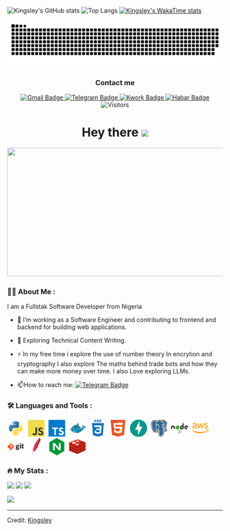 ![Kingsley's GitHub
stats](https://github-readme-stats.vercel.app/api?username=kingsley-sama&show=reviews,discussions_started,discussions_answered,prs_merged,prs_merged_percentage_icons=true&theme=radical)
![Top
Langs](https://github-readme-stats.vercel.app/api/top-langs/?username=kingsley-sama)
[![Kingsley's WakaTime
stats](https://github-readme-stats.vercel.app/api/wakatime?username=kingsleySama)](https://github.com/anuraghazra/github-readme-stats)
<div align="center">
  <div align="center">
  <img  src="https://raw.githubusercontent.com/1999AZZAR/1999AZZAR/readme/resources/img/grid-snake.svg"
       alt="snake" />
  </div>
  <div align="center" id="badges">
    <h3 align="center">Contact me</h3>
    <a href="mailto:kngsley2018@gmail.com">
      <img src="https://img.shields.io/badge/-kngsley2018@gmail.com?style=for-the-badge&logo=gmail&logoColor=white" alt="Gmail Badge"/>
    </a>
    <a href="https://kingsleyokpo.tech">
      <img src="https://img.shields.io/badge/-KingsleyOkpo-blue?style=for-the-badge&logo=telegram&logoColor=white" alt="Telegram Badge"/>
    </a>
    <a href="https://github.com/kingsle-sama">
      <img src="https://img.shields.io/badge/-KingsleyOkpo-yellow?style=for-the-badge&logo=kwork&logoColor=white" alt="Kwork Badge"/>
    </a>
     <a href="https://">
      <img src="https://img.shields.io/badge/-KingsleyOkpo-brightgreen?style=for-the-badge&logo=habr&logoColor=white" alt="Habar Badge"/>
    </a>
  </div>  
  <img alt="Visitors" src="https://kingsleyokpo.tech/ghpvc/?username=kingsley-sama&label=Profile%20Visits&style=for-the-badge" />
  <h1>
    Hey there
    <img src="https://media.giphy.com/media/hvRJCLFzcasrR4ia7z/giphy.gif" width="30px"/>
  </h1>
  <div align="center">
    <img src="https://media.giphy.com/media/dWesBcTLavkZuG35MI/giphy.gif" width="600" height="300"/>
  </div>
</div>


### :woman_technologist: About Me :
 I am a Fullstak Software Developer from Nigeria <br>
- :telescope: I’m working as a Software Engineer and contributing to frontend and backend for building web applications.

- :seedling: Exploring Technical Content Writing.

- :zap: In my free time i explore the use of number theory In encrytion and
  cryptography I also explore The maths behind trade bots and how they can make
  more money over time. I also Love exploring LLMs.

- :mailbox:How to reach me: [![Telegram Badge](https://img.shields.io/badge/-KingsleyOkpo-blue?style=flat&logo=Telegram&logoColor=white)](https://t.me/AlekGurov)


### :hammer_and_wrench: Languages and Tools :
<div>
  <img src="https://github.com/devicons/devicon/blob/master/icons/python/python-original.svg" title="Python" alt="Python" width="40" height="40"/>&nbsp;
  <img src="https://github.com/devicons/devicon/blob/master/icons/javascript/javascript-original.svg" title="JavaScript" alt="JavaScript" width="40" height="40"/>&nbsp;
   <img src="https://github.com/devicons/devicon/blob/master/icons/typescript/typescript-original.svg" title="TypeScript" alt="TypeScript" width="40" height="40"/>&nbsp;
  <img src="https://github.com/devicons/devicon/blob/master/icons/docker/docker-original.svg" title="Docker" alt="Docker " width="40" height="40"/>&nbsp;
  <img src="https://github.com/devicons/devicon/blob/master/icons/css3/css3-plain-wordmark.svg"  title="CSS3" alt="CSS" width="40" height="40"/>&nbsp;
  <img src="https://github.com/devicons/devicon/blob/master/icons/html5/html5-original.svg" title="HTML5" alt="HTML" width="40" height="40"/>&nbsp;
  <img src="https://github.com/devicons/devicon/blob/master/icons/fastapi/fastapi-original.svg" title="FastAPI" alt="FastAPI" width="40" height="40"/>&nbsp;
  <img src="https://github.com/devicons/devicon/blob/master/icons/postgresql/postgresql-original.svg" title="PostgreSQL"  alt="PostgreSQL" width="40" height="40"/>&nbsp;
  <img src="https://github.com/devicons/devicon/blob/master/icons/nodejs/nodejs-original-wordmark.svg" title="NodeJS" alt="NodeJS" width="40" height="40"/>&nbsp;
  <img src="https://github.com/devicons/devicon/blob/master/icons/amazonwebservices/amazonwebservices-plain-wordmark.svg" title="AWS" alt="AWS" width="40" height="40"/>&nbsp;
  <img src="https://github.com/devicons/devicon/blob/master/icons/git/git-original-wordmark.svg" title="Git" **alt="Git" width="40" height="40"/>&nbsp;
  <img src="https://github.com/devicons/devicon/blob/master/icons/apache/apache-plain.svg" title="Apache" alt="Apache" width="40" height="40"/>&nbsp;
  <img src="https://github.com/devicons/devicon/blob/master/icons/nginx/nginx-original.svg" title="Nginx" alt="Nginx" width="40" height="40"/>&nbsp;
  <img src="https://github.com/devicons/devicon/blob/master/icons/redis/redis-original.svg" title="Redis" alt="Redis" width="40" height="40"/>&nbsp;
  
</div>


### :fire: My Stats :
![](http://github-profile-summary-cards.vercel.app/api/cards/profile-details?username=kingsley-sama&theme=dark)
![](http://github-profile-summary-cards.vercel.app/api/cards/stats?username=kingsley-sama&theme=dark)
![](http://github-profile-summary-cards.vercel.app/api/cards/repos-per-language?username=kingsley-sama&theme=dark)

<!--horizontal divider(gradiant)-->
<img src="https://user-images.githubusercontent.com/73097560/115834477-dbab4500-a447-11eb-908a-139a6edaec5c.gif">

----------------------------------------------------------------------
Credit: [Kingsley](https://github.com/kingsley-sama)
